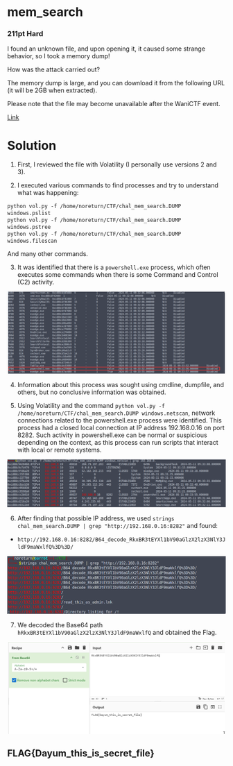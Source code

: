 # mem_search
### 211pt Hard

I found an unknown file, and upon opening it, it caused some strange behavior, so I took a memory dump!

How was the attack carried out?

The memory dump is large, and you can download it from the following URL (it will be 2GB when extracted).

Please note that the file may become unavailable after the WaniCTF event.

[Link](https://drive.google.com/file/d/1sxnYz-bp-E9Bj9usN8lRoL4OE8AxrCRu/view?usp=sharing)

# Solution

1. First, I reviewed the file with Volatility (I personally use versions 2 and 3).

2. I executed various commands to find processes and try to understand what was happening:

```
python vol.py -f /home/noreturn/CTF/chal_mem_search.DUMP windows.pslist
python vol.py -f /home/noreturn/CTF/chal_mem_search.DUMP windows.pstree
python vol.py -f /home/noreturn/CTF/chal_mem_search.DUMP windows.filescan
```

And many other commands.

3. It was identified that there is a `powershell.exe` process, which often executes some commands when there is some Command and Control (C2) activity.
<p align="center">
<img src="../assets/JquaEvKxnp.png" width="500" alt="PSLIST">
</p>

4. Information about this process was sought using cmdline, dumpfile, and others, but no conclusive information was obtained.

5. Using Volatility and the command `python vol.py -f /home/noreturn/CTF/chal_mem_search.DUMP windows.netscan`, network connections related to the powershell.exe process were identified. This process had a closed local connection at IP address 192.168.0.16 on port 8282. Such activity in powershell.exe can be normal or suspicious depending on the context, as this process can run scripts that interact with local or remote systems.

<p align="center">
<img src="../assets/yBhDfAbmwH.png" width="600" alt="Netscan">
</p>

6. After finding that possible IP address, we used `strings chal_mem_search.DUMP | grep "http://192.168.0.16:8282"` and found:

- `http://192.168.0.16:8282/B64_decode_RkxBR3tEYXl1bV90aGlzX2lzX3NlY3JldF9maWxlfQ%3D%3D/`

<p align="center">
<img src="../assets/yqI2GBB15R.png" width="600" alt="192.168.0.18">
</p>

7. We decoded the Base64 path `hRkxBR3tEYXl1bV90aGlzX2lzX3NlY3JldF9maWxlfQ` and obtained the Flag.

<p align="center">
<img src="../assets/G701zp3AtH.png" width="500" alt="Flag">
</p>

## FLAG{Dayum_this_is_secret_file}


